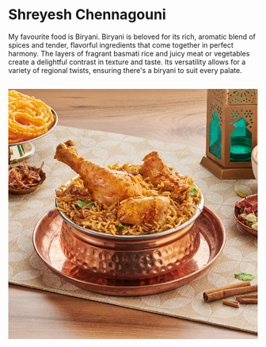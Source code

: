 # Shreyesh Chennagouni
My favourite food is Biryani. Biryani is beloved for its rich, aromatic blend of spices and tender, 
flavorful ingredients that come together in perfect harmony. The layers of fragrant basmati rice and 
juicy meat or vegetables create a delightful contrast in texture and taste. Its versatility allows for 
a variety of regional twists, ensuring there's a biryani to suit every palate.

![Biryani](biryani.jpg)
---
